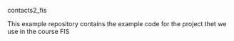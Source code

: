 contacts2_fis

This example  repository contains the example code for the project thet we use in the course FIS 